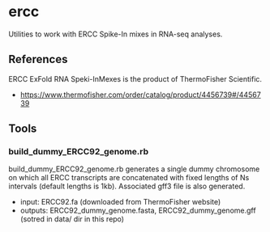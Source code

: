 # ercc

Utilities to work with ERCC Spike-In mixes in RNA-seq analyses.

## References

ERCC ExFold RNA Speki-InMexes is the product of ThermoFisher Scientific.

* https://www.thermofisher.com/order/catalog/product/4456739#/4456739

## Tools

### build_dummy_ERCC92_genome.rb

build_dummy_ERCC92_genome.rb generates a single dummy chromosome on which all ERCC transcripts are concatenated with fixed lengths of Ns intervals (default lengths is 1kb). Associated gff3 file is also generated.

  * input: ERCC92.fa (downloaded from ThermoFisher website)
  * outputs: ERCC92_dummy_genome.fasta, ERCC92_dummy_genome.gff (sotred in data/ dir in this repo)
 

